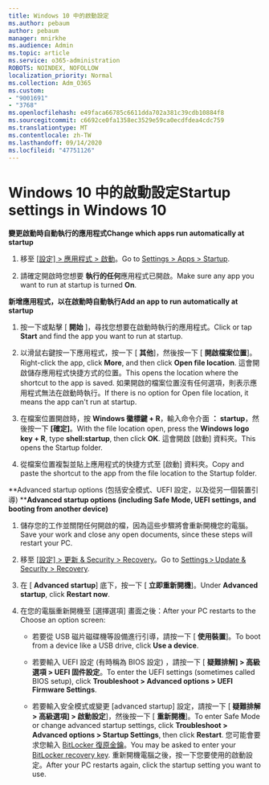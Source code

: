 ```yaml
---
title: Windows 10 中的啟動設定
ms.author: pebaum
author: pebaum
manager: mnirkhe
ms.audience: Admin
ms.topic: article
ms.service: o365-administration
ROBOTS: NOINDEX, NOFOLLOW
localization_priority: Normal
ms.collection: Adm_O365
ms.custom:
- "9001691"
- "3768"
ms.openlocfilehash: e49faca66785c6611dda702a381c39cdb10884f8
ms.sourcegitcommit: c6692ce0fa1358ec3529e59ca0ecdfdea4cdc759
ms.translationtype: MT
ms.contentlocale: zh-TW
ms.lasthandoff: 09/14/2020
ms.locfileid: "47751126"
---
```

# <a name="startup-settings-in-windows-10"></a><span data-ttu-id="29975-102">Windows 10 中的啟動設定</span><span class="sxs-lookup"><span data-stu-id="29975-102">Startup settings in Windows 10</span></span>

<span data-ttu-id="29975-103">**變更啟動時自動執行的應用程式**</span><span class="sxs-lookup"><span data-stu-id="29975-103">**Change which apps run automatically at startup**</span></span>

1. <span data-ttu-id="29975-104">移至 [ [設定] > 應用程式 > 啟動](ms-settings:startupapps?activationSource=GetHelp)。</span><span class="sxs-lookup"><span data-stu-id="29975-104">Go to [Settings > Apps > Startup](ms-settings:startupapps?activationSource=GetHelp).</span></span>

2. <span data-ttu-id="29975-105">請確定開啟時您想要 **執行的任何**應用程式已開啟。</span><span class="sxs-lookup"><span data-stu-id="29975-105">Make sure any app you want to run at startup is turned **On**.</span></span>

<span data-ttu-id="29975-106">**新增應用程式，以在啟動時自動執行**</span><span class="sxs-lookup"><span data-stu-id="29975-106">**Add an app to run automatically at startup**</span></span>

1. <span data-ttu-id="29975-107">按一下或點擊 [ **開始** ]，尋找您想要在啟動時執行的應用程式。</span><span class="sxs-lookup"><span data-stu-id="29975-107">Click or tap **Start** and find the app you want to run at startup.</span></span>

2. <span data-ttu-id="29975-108">以滑鼠右鍵按一下應用程式，按一下 [ **其他**]，然後按一下 [ **開啟檔案位置**]。</span><span class="sxs-lookup"><span data-stu-id="29975-108">Right-click the app, click **More**, and then click **Open file location**.</span></span> <span data-ttu-id="29975-109">這會開啟儲存應用程式快捷方式的位置。</span><span class="sxs-lookup"><span data-stu-id="29975-109">This opens the location where the shortcut to the app is saved.</span></span> <span data-ttu-id="29975-110">如果開啟的檔案位置沒有任何選項，則表示應用程式無法在啟動時執行。</span><span class="sxs-lookup"><span data-stu-id="29975-110">If there is no option for Open file location, it means the app can't run at startup.</span></span>

3. <span data-ttu-id="29975-111">在檔案位置開啟時，按 **Windows 徽標鍵 + R**，輸入命令介面 **： startup**，然後按一下 **[確定]**。</span><span class="sxs-lookup"><span data-stu-id="29975-111">With the file location open, press the **Windows logo key  + R**, type **shell:startup**, then click **OK**.</span></span> <span data-ttu-id="29975-112">這會開啟 [啟動] 資料夾。</span><span class="sxs-lookup"><span data-stu-id="29975-112">This opens the Startup folder.</span></span>

4. <span data-ttu-id="29975-113">從檔案位置複製並貼上應用程式的快捷方式至 [啟動] 資料夾。</span><span class="sxs-lookup"><span data-stu-id="29975-113">Copy and paste the shortcut to the app from the file location to the Startup folder.</span></span>

<span data-ttu-id="29975-114">\*\*Advanced startup options (包括安全模式、UEFI 設定，以及從另一個裝置引導) \*\*</span><span class="sxs-lookup"><span data-stu-id="29975-114">**Advanced startup options (including Safe Mode, UEFI settings, and booting from another device)**</span></span>

1. <span data-ttu-id="29975-115">儲存您的工作並關閉任何開啟的檔，因為這些步驟將會重新開機您的電腦。</span><span class="sxs-lookup"><span data-stu-id="29975-115">Save your work and close any open documents, since these steps will restart your PC.</span></span>

2. <span data-ttu-id="29975-116">移至 [ [設定] > 更新 & Security > Recovery](ms-settings:recovery?activationSource=GetHelp)。</span><span class="sxs-lookup"><span data-stu-id="29975-116">Go to [Settings > Update & Security > Recovery](ms-settings:recovery?activationSource=GetHelp).</span></span>

3. <span data-ttu-id="29975-117">在 [ **Advanced startup**] 底下，按一下 [ **立即重新開機**]。</span><span class="sxs-lookup"><span data-stu-id="29975-117">Under **Advanced startup**, click **Restart now**.</span></span> 

4. <span data-ttu-id="29975-118">在您的電腦重新開機至 [選擇選項] 畫面之後：</span><span class="sxs-lookup"><span data-stu-id="29975-118">After your PC restarts to the Choose an option screen:</span></span>

    - <span data-ttu-id="29975-119">若要從 USB 磁片磁碟機等設備進行引導，請按一下 [ **使用裝置**]。</span><span class="sxs-lookup"><span data-stu-id="29975-119">To boot from a device like a USB drive, click **Use a device**.</span></span>

    - <span data-ttu-id="29975-120">若要輸入 UEFI 設定 (有時稱為 BIOS 設定) ，請按一下 [ **疑難排解] > 高級選項 > UEFI 固件設定**。</span><span class="sxs-lookup"><span data-stu-id="29975-120">To enter the UEFI settings (sometimes called BIOS setup), click **Troubleshoot > Advanced options > UEFI Firmware Settings**.</span></span> 

    - <span data-ttu-id="29975-121">若要輸入安全模式或變更 [advanced startup] 設定，請按一下 [ **疑難排解 > 高級選項] > 啟動設定**]，然後按一下 [ **重新開機**]。</span><span class="sxs-lookup"><span data-stu-id="29975-121">To enter Safe Mode or change advanced startup settings, click **Troubleshoot > Advanced options > Startup Settings**, then click **Restart**.</span></span> <span data-ttu-id="29975-122">您可能會要求您輸入 [BitLocker 復原金鑰](https://support.microsoft.com/help/4026181/windows-10-find-my-bitlocker-recovery-key)。</span><span class="sxs-lookup"><span data-stu-id="29975-122">You may be asked to enter your [BitLocker recovery key](https://support.microsoft.com/help/4026181/windows-10-find-my-bitlocker-recovery-key).</span></span> <span data-ttu-id="29975-123">重新開機電腦之後，按一下您要使用的啟動設定。</span><span class="sxs-lookup"><span data-stu-id="29975-123">After your PC restarts again, click the startup setting you want to use.</span></span>